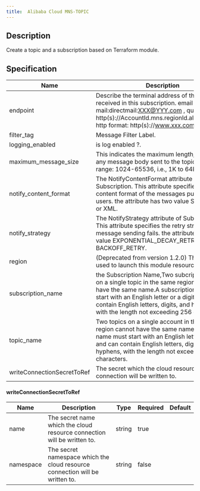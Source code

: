 ```yaml
---
title:  Alibaba Cloud MNS-TOPIC
---
```


## Description

Create a topic and a subscription based on Terraform module.

## Specification


 Name | Description | Type | Required | Default 
 ------------ | ------------- | ------------- | ------------- | ------------- 
 endpoint | Describe the terminal address of the message received in this subscription. email format: mail:directmail:XXX@YYY.com ,   queue format: http(s)://AccountId.mns.regionId.aliyuncs.com/, http format: http(s)://www.xxx.com/xxx. | string | false |  
 filter_tag | Message Filter Label. | string | false |  
 logging_enabled | is log enabled ?. | bool | false |  
 maximum_message_size | This indicates the maximum length, in bytes, of any message body sent to the topic. Valid value range: 1024-65536, i.e., 1K to 64K. | number | false |  
 notify_content_format | The NotifyContentFormat attribute of Subscription. This attribute specifies the content format of the messages pushed to users. the attribute has two value SIMPLIFIED or XML. | string | false |  
 notify_strategy | The NotifyStrategy attribute of Subscription. This attribute specifies the retry strategy when message sending fails. the attribute has two value EXPONENTIAL_DECAY_RETR or BACKOFF_RETRY. | string | false |  
 region | (Deprecated from version 1.2.0) The region used to launch this module resources. | string | false |  
 subscription_name | the Subscription Name,Two subcription Name on a single topic in the same region cannot have the same name.A subscription name must start with an English letter or a digit, and can contain English letters, digits, and hyphens, with the length not exceeding 256 characters. | string | false |  
 topic_name | Two topics on a single account in the same region cannot have the same name. A topic name must start with an English letter or a digit, and can contain English letters, digits, and hyphens, with the length not exceeding 256 characters. | string | false |  
 writeConnectionSecretToRef | The secret which the cloud resource connection will be written to. | [writeConnectionSecretToRef](#writeConnectionSecretToRef) | false |  


#### writeConnectionSecretToRef

 Name | Description | Type | Required | Default 
 ------------ | ------------- | ------------- | ------------- | ------------- 
 name | The secret name which the cloud resource connection will be written to. | string | true |  
 namespace | The secret namespace which the cloud resource connection will be written to. | string | false |  
